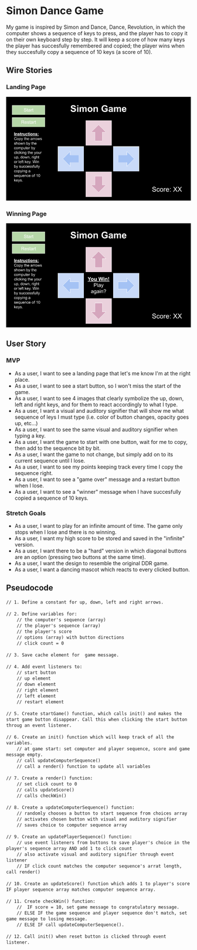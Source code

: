 # Simon Dance Game
My game is inspired by Simon and Dance, Dance, Revolution, in which the computer shows a sequence of keys to press, and the player has to copy it on their own keyboard step by step. It will keep a score of how many keys the player has succesfully remembered and copied; the player wins when they succesfully copy a sequence of 10 keys (a score of 10).

## Wire Stories
### Landing Page
![Landing Page](./pictures/ladning-page.png)
### Winning Page
![Winning Page](./pictures/winning-page.png)
## User Story

### MVP
- As a user, I want to see a landing page that let's me know I'm at the right place.
- As a user, I want to see a start button, so I won't miss the start of the game.
- As a user, I want to see 4 images that clearly symbolize the up, down, left and right keys, and for them to react accordingly to what I type.
- As a user, I want a visual and auditory signifier that will show me what sequence of leys I must type (i.e. color of button changes, opacity goes up, etc...)
- As a user, I want to see the same visual and auditory signifier when typing a key.
- As a user, I want the game to start with one button, wait for me to copy, then add to the sequence bit by bit.
- As a user, I want the game to not change, but simply add on to its current sequence until I lose.
- As a user, I want to see my points keeping track every time I copy the sequence right.
- As a user, I want to see a "game over" message and a restart button when I lose.
- As a user, I want to see a "winner" message when I have succesfully copied a sequence of 10 keys.

### Stretch Goals
- As a user, I want to play for an infinite amount of time. The game only stops when I lose and there is no winning.
- As a user, I want my high score to be stored and saved in the "infinite" version.
- As a user, I want there to be a "hard" version in which diagonal buttons are an option (pressing two buttons at the same time).
- As a user, I want the design to resemble the original DDR game.
- As a user, I want a dancing mascot which reacts to every clicked button.

## Pseudocode

```
// 1. Define a constant for up, down, left and right arrows.

// 2. Define variables for:
    // the computer's sequence (array)
    // the player's sequence (array)
    // the player's score
    // options (array) with button directions
    // click count = 0 

// 3. Save cache element for  game message.

// 4. Add event listeners to:
    // start button
    // up element
    // down element
    // right element
    // left element
    // restart element

// 5. Create startGame() function, which calls init() and makes the start game button disappear. Call this when clicking the start button throug an event listener.

// 6. Create an init() function which will keep track of all the variables.
    // at game start: set computer and player sequence, score and game message empty.
    // call updateComputerSequence()
    // call a render() function to update all variables

// 7. Create a render() function:
    // set click count to 0
    // calls updateScore()
    // calls checkWin()

// 8. Create a updateComputerSequence() function:
    // randomly chooses a button to start sequence from choices array
    // activates chosen button with visual and auditory signifier
    // saves choice to computer sequence array

// 9. Create an updatePlayerSequence() function:
    // use event listeners from buttons to save player's choice in the player's sequence array AND add 1 to click count
    // also activate visual and auditory signifier through event listener
    // IF click count matches the computer sequence's arrat length, call render()

// 10. Create an updateScore() function which adds 1 to player's score IF player sequence array matches computer sequence array.

// 11. Create checkWin() function:
    //  IF score = 10, set game message to congratulatory message.
    // ELSE IF the game sequence and player sequence don't match, set game message to losing message.
    // ELSE IF call updateComputerSequence().

// 12. Call init() when reset button is clicked through event listener.
```